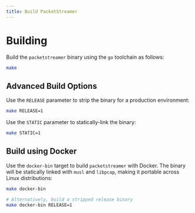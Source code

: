 ```yaml
---
title: Build PacketStreamer
---
```


# Building

Build the `packetstreamer` binary using the `go` toolchain as follows:

```bash
make
```

## Advanced Build Options

Use the `RELEASE` parameter to strip the binary for a production environment:

```bash
make RELEASE=1
```

Use the `STATIC` parameter to statically-link the binary:

```bash
make STATIC=1
```

## Build using Docker

Use the `docker-bin` target to build `packetstreamer` with Docker. The binary
will be statically linked with `musl` and `libpcap`, making it portable across
Linux distributions:

```bash
make docker-bin

# Alternatively, build a stripped release binary
make docker-bin RELEASE=1
```
